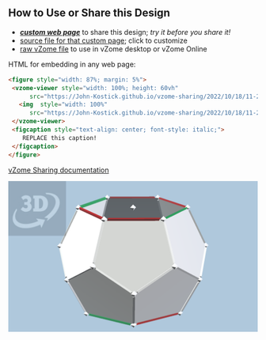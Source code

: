 
## How to Use or Share this Design

 - [***custom web page***][post] to share this design; *try it before you share it!*
 - [source file for that custom page][source]; click to customize
 - [raw vZome file][raw] to use in vZome desktop or vZome Online
 
 HTML for embedding in any web page:
 ```html
<figure style="width: 87%; margin: 5%">
  <vzome-viewer style="width: 100%; height: 60vh"
       src="https://John-Kostick.github.io/vzome-sharing/2022/10/18/11-20-31-Truncared-Hexagonal-Trapezohedron-Study/Truncared-Hexagonal-Trapezohedron-Study.vZome" >
    <img  style="width: 100%"
       src="https://John-Kostick.github.io/vzome-sharing/2022/10/18/11-20-31-Truncared-Hexagonal-Trapezohedron-Study/Truncared-Hexagonal-Trapezohedron-Study.png" >
  </vzome-viewer>
  <figcaption style="text-align: center; font-style: italic;">
     REPLACE this caption!
  </figcaption>
</figure>
 ```

[vZome Sharing documentation](https://vzome.github.io/vzome/sharing.html#how-it-works)

![Image](<Truncared-Hexagonal-Trapezohedron-Study.png>)


[post]: <https://John-Kostick.github.io/vzome-sharing/2022/10/18/Truncared-Hexagonal-Trapezohedron-Study-11-20-31.html>
[source]: <https://github.com/John-Kostick/vzome-sharing/edit/main/_posts/2022-10-18-Truncared-Hexagonal-Trapezohedron-Study-11-20-31.md>
[raw]: <https://raw.githubusercontent.com/John-Kostick/vzome-sharing/main/2022/10/18/11-20-31-Truncared-Hexagonal-Trapezohedron-Study/Truncared-Hexagonal-Trapezohedron-Study.vZome>